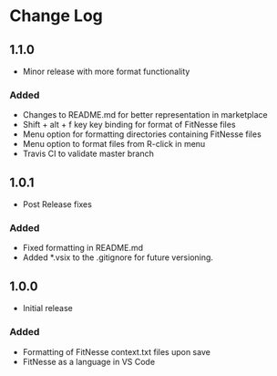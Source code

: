 # Change Log

## 1.1.0
* Minor release with more format functionality
### Added
* Changes to README.md for better representation in marketplace
* Shift + alt + f key key binding for format of FitNesse files
* Menu option for formatting directories containing FitNesse files
* Menu option to format files from R-click in menu
* Travis CI to validate master branch

## 1.0.1
* Post Release fixes
### Added
* Fixed formatting in README.md
* Added *.vsix to the .gitignore for future versioning.

## 1.0.0
* Initial release
### Added
* Formatting of FitNesse context.txt files upon save
* FitNesse as a language in VS Code